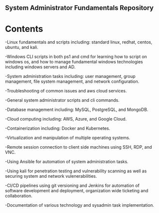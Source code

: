 ## System Administrator Fundamentals Repository 

# Contents

-Linux fundamentals and scripts including: standard linux, redhat, centos, ubuntu, and kali.

-Windows CLI scripts in both ps1 and cmd for learning how to script on windows os, and how to manage fundamental windows technologies including windows servers and AD.

-System administration tasks including: user management, group management, file system management, and network configuration.

-Troubleshooting of common issues and aws cloud services.

-General system administrator scripts and cli commands.

-Database management including: MySQL, PostgreSQL, and MongoDB.

-Cloud computing including: AWS, Azure, and Google Cloud.

-Containerization including: Docker and Kubernetes.

-Virtualization and manipulation of multiple operating systems.

-Remote session connection to client side machines using SSH, RDP, and VNC.

-Using Ansible for automation of system administration tasks.

-Using kali for penetration testing and vulnerability scanning as well as securing system and network vulenerabilities.

-CI/CD pipelines using git versioning and Jenkins for automation of software development and deployment, organization wide ticketing and collaboration.

-Documentation of various technology and sysadmin task implementation.